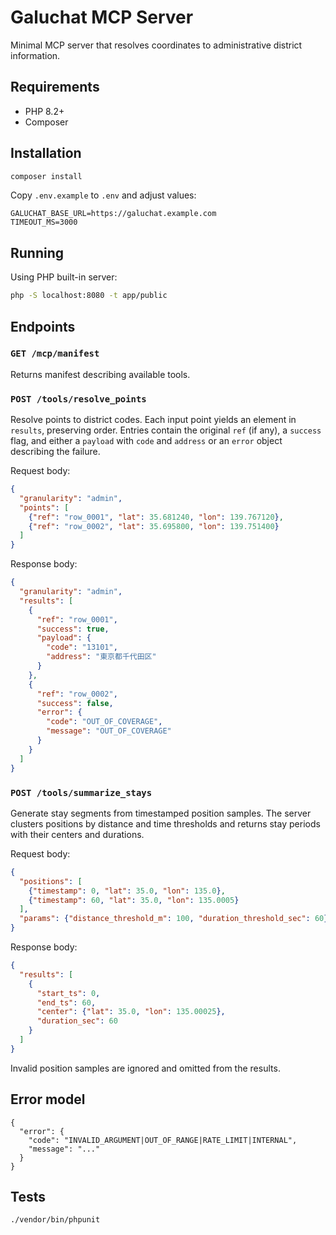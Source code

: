 # Galuchat MCP Server

Minimal MCP server that resolves coordinates to administrative district information.

## Requirements

- PHP 8.2+
- Composer

## Installation

```bash
composer install
```

Copy `.env.example` to `.env` and adjust values:

```
GALUCHAT_BASE_URL=https://galuchat.example.com
TIMEOUT_MS=3000
```

## Running

Using PHP built-in server:

```bash
php -S localhost:8080 -t app/public
```

## Endpoints

### `GET /mcp/manifest`
Returns manifest describing available tools.

### `POST /tools/resolve_points`
Resolve points to district codes. Each input point yields an element in
`results`, preserving order. Entries contain the original `ref` (if any), a
`success` flag, and either a `payload` with `code` and `address` or an `error`
object describing the failure.

Request body:
```json
{
  "granularity": "admin",
  "points": [
    {"ref": "row_0001", "lat": 35.681240, "lon": 139.767120},
    {"ref": "row_0002", "lat": 35.695800, "lon": 139.751400}
  ]
}
```

Response body:
```json
{
  "granularity": "admin",
  "results": [
    {
      "ref": "row_0001",
      "success": true,
      "payload": {
        "code": "13101",
        "address": "東京都千代田区"
      }
    },
    {
      "ref": "row_0002",
      "success": false,
      "error": {
        "code": "OUT_OF_COVERAGE",
        "message": "OUT_OF_COVERAGE"
      }
    }
  ]
}
```

### `POST /tools/summarize_stays`
Generate stay segments from timestamped position samples. The server clusters
positions by distance and time thresholds and returns stay periods with their
centers and durations.

Request body:
```json
{
  "positions": [
    {"timestamp": 0, "lat": 35.0, "lon": 135.0},
    {"timestamp": 60, "lat": 35.0, "lon": 135.0005}
  ],
  "params": {"distance_threshold_m": 100, "duration_threshold_sec": 60}
}
```

Response body:
```json
{
  "results": [
    {
      "start_ts": 0,
      "end_ts": 60,
      "center": {"lat": 35.0, "lon": 135.00025},
      "duration_sec": 60
    }
  ]
}
```

Invalid position samples are ignored and omitted from the results.

## Error model

```
{
  "error": {
    "code": "INVALID_ARGUMENT|OUT_OF_RANGE|RATE_LIMIT|INTERNAL",
    "message": "..."
  }
}
```

## Tests

```bash
./vendor/bin/phpunit
```
